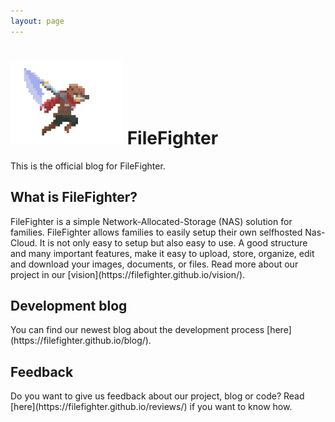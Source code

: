 ```yaml
---
layout: page
---
```

<h1><img src="assets/images/logo.png" style="width:180px"> FileFighter</h1>  

This is the official blog for FileFighter.

<h2>What is FileFighter?</h2>
FileFighter is a simple Network-Allocated-Storage (NAS) solution for families.
FileFighter allows families to easily setup their own selfhosted Nas-Cloud.
It is not only easy to setup but also easy to use. A good structure and many important features, make it easy to upload, store, organize, edit and download your images, documents, or files.
Read more about our project in our [vision](https://filefighter.github.io/vision/).

<h2>Development blog</h2>
You can find our newest blog about the development process [here](https://filefighter.github.io/blog/).

<h2>Feedback</h2>
Do you want to give us feedback about our project, blog or code?  
Read [here](https://filefighter.github.io/reviews/) if you want to know how.